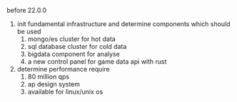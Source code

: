 before 22.0.0
1. init fundamental infrastructure and determine components which should be used
    1. mongo/es cluster for hot data
    2. sql database cluster for cold data
    3. bigdata component for analyse
    4. a new control panel for game data api with rust
2. determine performance require 
    1. 80 million qps
    2. ap design system
    3. available for linux/unix os